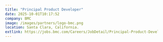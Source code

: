 ```yaml
---
title: "Principal Product Developer"
date: 2025-10-01T10:17:52
company: BMC
image: /images/partners/logo-bmc.png
location: Santa Clara, California.
extlink: https://jobs.bmc.com/Careers/JobDetail/Principal-Product-Developer-USA-B/45843#
---
```

